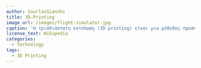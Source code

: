 ```yaml
---
author: SourlasGiannhs
title: 3D-Printing  
image_url: /images/flight-simulator.jpg
caption: 'Η τρισδιάστατη εκτύπωση (3D printing) είναι μια μέθοδος προσθετικής κατασκευής στην οποία κατασκευάζονται αντικείμενα μέσω της διαδοχικής πρόσθεσης επάλληλων στρώσεων υλικού. Στη τρισδιάστατη εκτύπωση μπορούν να χρησιμοποιηθούν διάφοροι τύποι υλικού, κυρίως κεραμικά και πολυμερή. Οι τρισδιάστατοι εκτυπωτές χρησιμοποιούνται κυρίως για την κατασκευή φυσικών μοντέλων και πρωτοτύπων από σχεδιαστές, μηχανικούς και ομάδες ανάπτυξης νέων προϊόντων, έχουν τη δυνατότητα να εκτυπώνουν μέρη και εξαρτήματα από διάφορα υλικά, με διαφορετικές μηχανικές και φυσικές ιδιότητες και συχνά σε μια ενιαία διαδικασία κατασκευής.'
license_text: Wikipedia
categories:
  - Technology
tags:
  - 3D Printing
---
```

